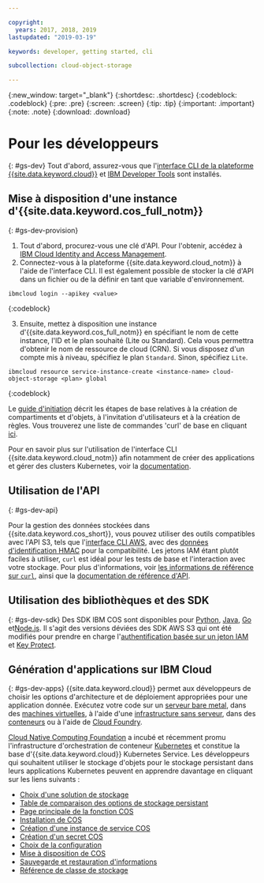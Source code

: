 ```yaml
---

copyright:
  years: 2017, 2018, 2019
lastupdated: "2019-03-19"

keywords: developer, getting started, cli

subcollection: cloud-object-storage

---
```

{:new_window: target="_blank"}
{:shortdesc: .shortdesc}
{:codeblock: .codeblock}
{:pre: .pre}
{:screen: .screen}
{:tip: .tip}
{:important: .important}
{:note: .note}
{:download: .download} 

# Pour les développeurs
{: #gs-dev}
Tout d'abord, assurez-vous que l'[interface CLI de la plateforme {{site.data.keyword.cloud}}](https://cloud.ibm.com/docs/cli/index.html) et [IBM Developer Tools](https://cloud.ibm.com/docs/cloudnative/idt/index.html) sont installés.

## Mise à disposition d'une instance d'{{site.data.keyword.cos_full_notm}}
{: #gs-dev-provision}

  1. Tout d'abord, procurez-vous une clé d'API. Pour l'obtenir, accédez à [IBM Cloud Identity and Access Management](https://cloud.ibm.com/iam/apikeys).
  2. Connectez-vous à la plateforme {{site.data.keyword.cloud_notm}} à l'aide de l'interface CLI. Il est également possible de stocker la clé d'API dans un fichier ou de la définir en tant que variable d'environnement.

```
ibmcloud login --apikey <value>
```
{:codeblock}

  3. Ensuite, mettez à disposition une instance d'{{site.data.keyword.cos_full_notm}} en spécifiant le nom de cette instance, l'ID et le plan souhaité (Lite ou Standard). Cela vous permettra d'obtenir le nom de ressource de cloud (CRN). Si vous disposez d'un compte mis à niveau, spécifiez le plan `Standard`. Sinon, spécifiez `Lite`.

```
ibmcloud resource service-instance-create <instance-name> cloud-object-storage <plan> global
```
{:codeblock}

Le [guide d'initiation](/docs/services/cloud-object-storage?topic=cloud-object-storage-getting-started) décrit les étapes de base relatives à la création de compartiments et d'objets, à l'invitation d'utilisateurs et à la création de règles. Vous trouverez une liste de commandes 'curl' de base en cliquant [ici](/docs/services/cloud-object-storage/cli?topic=cloud-object-storage-curl). 

Pour en savoir plus sur l'utilisation de l'interface CLI {{site.data.keyword.cloud_notm}} afin notamment de créer des applications et gérer des clusters Kubernetes, voir la [documentation](/docs/cli/reference/ibmcloud?topic=cloud-cli-ibmcloud_cli).


## Utilisation de l'API
{: #gs-dev-api}

Pour la gestion des données stockées dans {{site.data.keyword.cos_short}}, vous pouvez utiliser des outils compatibles avec l'API S3, tels que l'[interface CLI AWS](/docs/services/cloud-object-storage/cli?topic=cloud-object-storage-aws-cli), avec des [données d'identification HMAC](/docs/services/cloud-object-storage/hmac?topic=cloud-object-storage-hmac) pour la compatibilité. Les jetons IAM étant plutôt faciles à utiliser, `curl` est idéal pour les tests de base et l'interaction avec votre stockage. Pour plus d'informations, voir [les informations de référence sur `curl`](/docs/services/cloud-object-storage/cli?topic=cloud-object-storage-curl), ainsi que la [documentation de référence d'API](/docs/services/cloud-object-storage/api-reference?topic=cloud-object-storage-compatibility-api).

## Utilisation des bibliothèques et des SDK
{: #gs-dev-sdk}
Des SDK IBM COS sont disponibles pour [Python](/docs/services/cloud-object-storage/libraries?topic=cloud-object-storage-python), [Java](/docs/services/cloud-object-storage/libraries?topic=cloud-object-storage-java), [Go](/docs/services/cloud-object-storage/libraries?topic=cloud-object-storage-go) et[Node.js](/docs/services/cloud-object-storage/libraries?topic=cloud-object-storage-node). Il s'agit des versions déviées des SDK AWS S3 qui ont été modifiés pour prendre en charge l'[authentification basée sur un jeton IAM](/docs/services/cloud-object-storage/iam?topic=cloud-object-storage-iam-overview) et [Key Protect](/docs/services/cloud-object-storage/basics?topic=cloud-object-storage-encryption). 

## Génération d'applications sur IBM Cloud
{: #gs-dev-apps}
{{site.data.keyword.cloud}} permet aux développeurs de choisir les options d'architecture et de déploiement appropriées pour une application donnée. Exécutez votre code sur un [serveur bare metal](https://cloud.ibm.com/catalog/infrastructure/bare-metal), dans des [machines virtuelles](https://cloud.ibm.com/catalog/infrastructure/virtual-server-group), à l'aide d'une [infrastructure sans serveur](https://cloud.ibm.com/openwhisk), dans des [conteneurs](https://cloud.ibm.com/kubernetes/catalog/cluster) ou à l'aide de [Cloud Foundry](https://cloud.ibm.com/catalog/starters/sdk-for-nodejs). 

[Cloud Native Computing Foundation](https://www.cncf.io) a incubé et récemment promu l'infrastructure d'orchestration de conteneur  [Kubernetes](https://kubernetes.io) et constitue la base d'{{site.data.keyword.cloud}} Kubernetes Service. Les développeurs qui souhaitent utiliser le stockage d'objets pour le stockage persistant dans leurs applications Kubernetes peuvent en apprendre davantage en cliquant sur les liens suivants :

 * [Choix d'une solution de stockage](/docs/containers?topic=containers-storage_planning#choose_storage_solution)
 * [Table de comparaison des options de stockage persistant](/docs/containers?topic=containers-storage_planning#persistent_storage_overview)
 * [Page principale de la fonction COS](/docs/containers?topic=containers-object_storage)
 * [Installation de COS](/docs/containers?topic=containers-object_storage#install_cos)
 * [Création d'une instance de service COS](/docs/containers?topic=containers-object_storage#create_cos_service)
 * [Création d'un secret COS](/docs/containers?topic=containers-object_storage#create_cos_secret)
 * [Choix de la configuration](/docs/containers?topic=containers-object_storage#configure_cos)
 * [Mise à disposition de COS](/docs/containers?topic=containers-object_storage#add_cos)
 * [Sauvegarde et restauration d'informations](/docs/containers?topic=containers-object_storage#backup_restore)
 * [Référence de classe de stockage](/docs/containers?topic=containers-object_storage#storageclass_reference)


